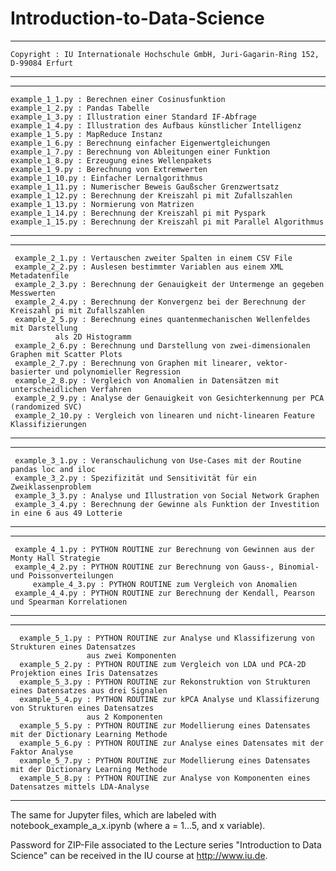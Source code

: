 # Introduction-to-Data-Science

******************************************************************************************************
										    	       	
 	Copyright : IU Internationale Hochschule GmbH, Juri-Gagarin-Ring 152, D-99084 Erfurt	       		 
										    	       	
******************************************************************************************************


******************************************************************************************************
									    	
	example_1_1.py : Berechnen einer Cosinusfunktion			    	
	example_1_2.py : Pandas Tabelle					    	
	example_1_3.py : Illustration einer Standard IF-Abfrage		    
	example_1_4.py : Illustration des Aufbaus künstlicher Intelligenz	    
	example_1_5.py : MapReduce Instanz				    
	example_1_6.py : Berechnung einfacher Eigenwertgleichungen		    
	example_1_7.py : Berechnung von Ableitungen einer Funktion		   
	example_1_8.py : Erzeugung eines Wellenpakets			    	
	example_1_9.py : Berechnung von Extremwerten			    
	example_1_10.py : Einfacher Lernalgorithmus 			    			      
	example_1_11.py : Numerischer Beweis Gaußscher Grenzwertsatz	    
	example_1_12.py : Berechnung der Kreiszahl pi mit Zufallszahlen	           
	example_1_13.py : Normierung von Matrizen				    
	example_1_14.py : Berechnung der Kreiszahl pi mit Pyspark	            
	example_1_15.py : Berechnung der Kreiszahl pi mit Parallel Algorithmus 
									    
*******************************************************************************************************


*******************************************************************************************************

	 example_2_1.py : Vertauschen zweiter Spalten in einem CSV File		    			
	 example_2_2.py : Auslesen bestimmter Variablen aus einem XML Metadatenfile					
  	 example_2_3.py : Berechnung der Genauigkeit der Untermenge an gegeben Messwerten			
	 example_2_4.py : Berechnung der Konvergenz bei der Berechnung der Kreiszahl pi mit Zufallszahlen	
	 example_2_5.py : Berechnung eines quantenmechanischen Wellenfeldes mit Darstellung 			
			  als 2D Histogramm 								
	 example_2_6.py : Berechnung und Darstellung von zwei-dimensionalen Graphen mit Scatter Plots																					
	 example_2_7.py : Berechnung von Graphen mit linearer, vektor-basierter und polynomieller Regression	
	 example_2_8.py : Vergleich von Anomalien in Datensätzen mit unterscheidlichen Verfahren		
	 example_2_9.py : Analyse der Genauigkeit von Gesichterkennung per PCA (randomized SVC)   			
	 example_2_10.py : Vergleich von linearen und nicht-linearen Feature Klassifizierungen 		

********************************************************************************************************


********************************************************************************************************

	 example_3_1.py : Veranschaulichung von Use-Cases mit der Routine pandas loc and iloc		       
	 example_3_2.py : Spezifizität und Sensitivität für ein Zweiklassenproblem 			       
	 example_3_3.py : Analyse und Illustration von Social Network Graphen			        
	 example_3_4.py : Berechnung der Gewinne als Funktion der Investition in eine 6 aus 49 Lotterie     
												        
********************************************************************************************************


********************************************************************************************************
  
	 example_4_1.py : PYTHON ROUTINE zur Berechnung von Gewinnen aus der Monty Hall Strategie	     
	 example_4_2.py : PYTHON ROUTINE zur Berechnung von Gauss-, Binomial- und Poissonverteilungen      			        
         example_4_3.py : PYTHON ROUTINE zum Vergleich von Anomalien 				     
	 example_4_4.py : PYTHON ROUTINE zur Berechnung der Kendall, Pearson und Spearman Korrelationen    
												     
********************************************************************************************************

********************************************************************************************************

	  example_5_1.py : PYTHON ROUTINE zur Analyse und Klassifizerung von Strukturen eines Datensatzes 
                     aus zwei Komponenten	 
	  example_5_2.py : PYTHON ROUTINE zum Vergleich von LDA und PCA-2D Projektion eines Iris Datensatzes			 
  	  example_5_3.py : PYTHON ROUTINE zur Rekonstruktion von Strukturen eines Datensatzes aus drei Signalen			 
  	  example_5_4.py : PYTHON ROUTINE zur kPCA Analyse und Klassifizerung von Strukturen eines Datensatzes 
                     aus 2 Komponenten 
  	  example_5_5.py : PYTHON ROUTINE zur Modellierung eines Datensates mit der Dictionary Learning Methode			 
  	  example_5_6.py : PYTHON ROUTINE zur Analyse eines Datensates mit der Faktor Analyse					 
  	  example_5_7.py : PYTHON ROUTINE zur Modellierung eines Datensates mit der Dictionary Learning Methode			 
  	  example_5_8.py : PYTHON ROUTINE zur Analyse von Komponenten eines Datensatzes mittels LDA-Analyse 			 

*********************************************************************************************************

The same for Jupyter files, which are labeled with notebook_example_a_x.ipynb (where a = 1...5, and x variable).

Password for ZIP-File associated to the Lecture series "Introduction to Data Science" can be received 
in the IU course at http://www.iu.de.
